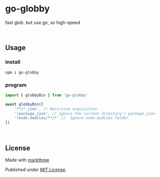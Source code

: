 # go-globby

fast glob. but use go, so high-speed

<br />

## Usage

### install

```shell
npm i go-globby
```

### program

```ts
import { globbyBin } from 'go-globby'

await globbyBin([
	'**/*.json', // Recursive acquisition
	'!package.json', // Ignore the current directory's package.json
	'!node_modules/**/*' //  Ignore node_modules folder
])
```

<br />

## License

Made with [markthree](https://github.com/markthree)

Published under [MIT License](./LICENSE).

